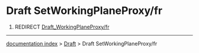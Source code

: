 # Draft SetWorkingPlaneProxy/fr
1.  REDIRECT [Draft\_WorkingPlaneProxy/fr](Draft_WorkingPlaneProxy/fr.md)

---
[documentation index](../README.md) > [Draft](Draft_Workbench.md) > Draft SetWorkingPlaneProxy/fr
